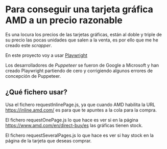 # Para conseguir una tarjeta gráfica AMD a un precio razonable

Es una locura los precios de las tarjetas gráficas, están al doble y triple de su precio las pocas unidades que salen a la venta, es por ello que me he creado este *scrapper*.

En este proyecto voy a usar [Playwright](https://playwright.dev/)

Los desarrolladores de *Puppeteer* se fueron de Google a Microsoft y han creado Playwright partiendo de cero y corrigiendo algunos errores de concepción de Puppeteer.

## ¿Qué fichero usar?
Usa el fichero requestInlinePage.js, ya que cuando AMD habilita la URL https://inline.amd.com/ es para que te apuntes a la cola para la compra.

El fichero requestOnePage.js lo que hace es ver si en la página https://www.amd.com/en/direct-buy/es las gráficas tienen stock.

El fichero requestSeveralPages.js lo que hace es ver si hay stock en la página de la tarjeta que deseas comprar.